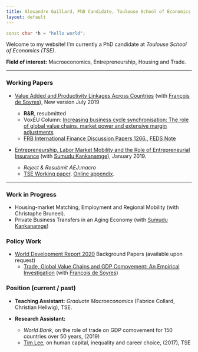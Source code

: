 ```yaml
---
title: Alexandre Gaillard, PhD Candidate, Toulouse School of Economics
layout: default
---
```


```c++
const char *h = "hello world";
```
Welcome to my website! I’m currently a PhD candidate at *Toulouse School of Economics (TSE)*. 

**Field of interest:** Macroeconomics, Entrepreneurship, Housing and Trade.

* * *

### Working Papers

*   [Value Added and Productivity Linkages Across Countries](http://agaillard.eu/projects/TCP/) (with [François de Soyres](https://sites.google.com/site/francoisdesoyres/research)), New version July 2019
    - **R&R**, resubmitted
    - VoxEU Column: <a href="https://voxeu.org/article/explaining-business-cycle-synchronisation-using-profits-and-extensive-margin" target="_blank">Increasing business cycle synchronisation: The role of global value chains, market power and extensive margin adjustments</a>
    - <a href="https://www.federalreserve.gov/econres/ifdp/files/ifdp1266.pdf" target="_blank">FRB International Finance Discussion Papers 1266.</a>, <a href="https://www.federalreserve.gov/econres/notes/feds-notes/increasing-business-cycles-synchronization-20191213.htm" target="_blank">FEDS Note</a>

*   [Entrepreneurship, Labor Market Mobility and the Role of Entrepreneurial Insurance](http://agaillard.eu/projects/ELMM/) (with [Sumudu Kankanamge](http://kankanamge.free.fr/)), January 2019.
    - *Reject & Resubmit AEJ:macro*
    - <a href="https://www.tse-fr.eu/sites/default/files/TSE/documents/doc/wp/2018/wp_tse_929.pdf" target="_blank">TSE Working paper</a>. <a href="http://kankanamge.free.fr/docs/ELMMREI_online_appendix.pdf" target="_blank">Online appendix</a>.

* * *

### Work in Progress

*   Housing-market Matching, Employment and Regional Mobility (with Christophe Bruneel).
*   Private Business Transfers in an Aging Economy (with [Sumudu Kankanamge](http://kankanamge.free.fr/))

### Policy Work
*   [World Development Report 2020](https://www.worldbank.org/en/publication/wdr2020) Background Papers (available upon request)
    - [Trade, Global Value Chains and GDP Comovement: An Empirical Investigation](http://documents.worldbank.org/curated/en/291361576685759900/Trade-Global-Value-Chains-and-GDP-Comovemement-An-Empirical-Investigation) (with [François de Soyres](https://sites.google.com/site/francoisdesoyres/research))

### Position (current / past)

*   **Teaching Assistant:** _Graduate Macroeconomics_ (Fabrice Collard, Christian Hellwig), TSE.

*   **Research Assistant:** 
    - *World Bank*, on the role of trade on GDP comovement for 150 countries over 50 years, (2019)
    - [Tim Lee](http://www.syleetim.net), on human capital, inequality and career choice, (2017), TSE

